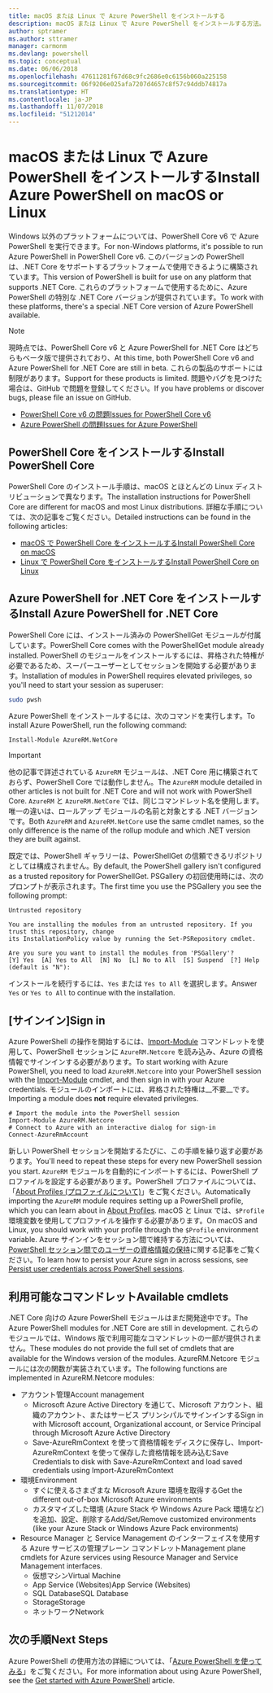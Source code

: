 ```yaml
---
title: macOS または Linux で Azure PowerShell をインストールする
description: macOS または Linux で Azure PowerShell をインストールする方法。
author: sptramer
ms.author: sttramer
manager: carmonm
ms.devlang: powershell
ms.topic: conceptual
ms.date: 06/06/2018
ms.openlocfilehash: 47611281f67d68c9fc2686e0c6156b060a225158
ms.sourcegitcommit: 06f9206e025afa7207d4657c8f57c94ddb74817a
ms.translationtype: HT
ms.contentlocale: ja-JP
ms.lasthandoff: 11/07/2018
ms.locfileid: "51212014"
---
```

# <a name="install-azure-powershell-on-macos-or-linux"></a><span data-ttu-id="ec33d-103">macOS または Linux で Azure PowerShell をインストールする</span><span class="sxs-lookup"><span data-stu-id="ec33d-103">Install Azure PowerShell on macOS or Linux</span></span>

<span data-ttu-id="ec33d-104">Windows 以外のプラットフォームについては、PowerShell Core v6 で Azure PowerShell を実行できます。</span><span class="sxs-lookup"><span data-stu-id="ec33d-104">For non-Windows platforms, it's possible to run Azure PowerShell in PowerShell Core v6.</span></span> <span data-ttu-id="ec33d-105">このバージョンの PowerShell は、.NET Core をサポートするプラットフォームで使用できるように構築されています。</span><span class="sxs-lookup"><span data-stu-id="ec33d-105">This version of PowerShell is built for use on any platform that supports .NET Core.</span></span> <span data-ttu-id="ec33d-106">これらのプラットフォームで使用するために、Azure PowerShell の特別な .NET Core バージョンが提供されています。</span><span class="sxs-lookup"><span data-stu-id="ec33d-106">To work with these platforms, there's a special .NET Core version of Azure PowerShell available.</span></span>

> [!NOTE]
> <span data-ttu-id="ec33d-107">現時点では、PowerShell Core v6 と Azure PowerShell for .NET Core はどちらもベータ版で提供されており、</span><span class="sxs-lookup"><span data-stu-id="ec33d-107">At this time, both PowerShell Core v6 and Azure PowerShell for .NET Core are still in beta.</span></span>
> <span data-ttu-id="ec33d-108">これらの製品のサポートには制限があります。</span><span class="sxs-lookup"><span data-stu-id="ec33d-108">Support for these products is limited.</span></span> <span data-ttu-id="ec33d-109">問題やバグを見つけた場合は、GitHub で問題を登録してください。</span><span class="sxs-lookup"><span data-stu-id="ec33d-109">If you have problems or discover bugs, please file an issue on GitHub.</span></span>
>
> * [<span data-ttu-id="ec33d-110">PowerShell Core v6 の問題</span><span class="sxs-lookup"><span data-stu-id="ec33d-110">Issues for PowerShell Core v6</span></span>](https://github.com/PowerShell/PowerShell/issues)
> * [<span data-ttu-id="ec33d-111">Azure PowerShell の問題</span><span class="sxs-lookup"><span data-stu-id="ec33d-111">Issues for Azure PowerShell</span></span>](https://github.com/azure/azure-docs-powershell/issues)

## <a name="install-powershell-core"></a><span data-ttu-id="ec33d-112">PowerShell Core をインストールする</span><span class="sxs-lookup"><span data-stu-id="ec33d-112">Install PowerShell Core</span></span>

<span data-ttu-id="ec33d-113">PowerShell Core のインストール手順は、macOS とほとんどの Linux ディストリビューションで異なります。</span><span class="sxs-lookup"><span data-stu-id="ec33d-113">The installation instructions for PowerShell Core are different for macOS and most Linux distributions.</span></span>
<span data-ttu-id="ec33d-114">詳細な手順については、次の記事をご覧ください。</span><span class="sxs-lookup"><span data-stu-id="ec33d-114">Detailed instructions can be found in the following articles:</span></span>

* [<span data-ttu-id="ec33d-115">macOS で PowerShell Core をインストールする</span><span class="sxs-lookup"><span data-stu-id="ec33d-115">Install PowerShell Core on macOS</span></span>](/powershell/scripting/setup/installing-powershell-core-on-macos)
* [<span data-ttu-id="ec33d-116">Linux で PowerShell Core をインストールする</span><span class="sxs-lookup"><span data-stu-id="ec33d-116">Install PowerShell Core on Linux</span></span>](/powershell/scripting/setup/installing-powershell-core-on-linux)

## <a name="install-azure-powershell-for-net-core"></a><span data-ttu-id="ec33d-117">Azure PowerShell for .NET Core をインストールする</span><span class="sxs-lookup"><span data-stu-id="ec33d-117">Install Azure PowerShell for .NET Core</span></span>

<span data-ttu-id="ec33d-118">PowerShell Core には、インストール済みの PowerShellGet モジュールが付属しています。</span><span class="sxs-lookup"><span data-stu-id="ec33d-118">PowerShell Core comes with the PowerShellGet module already installed.</span></span> <span data-ttu-id="ec33d-119">PowerShell のモジュールをインストールするには、昇格された特権が必要であるため、スーパーユーザーとしてセッションを開始する必要があります。</span><span class="sxs-lookup"><span data-stu-id="ec33d-119">Installation of modules in PowerShell requires elevated privileges, so you'll need to start your session as superuser:</span></span>

```bash
sudo pwsh
```

<span data-ttu-id="ec33d-120">Azure PowerShell をインストールするには、次のコマンドを実行します。</span><span class="sxs-lookup"><span data-stu-id="ec33d-120">To install Azure PowerShell, run the following command:</span></span>

```powershell-interactive
Install-Module AzureRM.NetCore
```

> [!IMPORTANT]
> <span data-ttu-id="ec33d-121">他の記事で詳述されている `AzureRM` モジュールは、.NET Core 用に構築されておらず、PowerShell Core では動作しません。</span><span class="sxs-lookup"><span data-stu-id="ec33d-121">The `AzureRM` module detailed in other articles is not built for .NET Core and will not work with PowerShell Core.</span></span> <span data-ttu-id="ec33d-122">`AzureRM` と `AzureRM.NetCore` では、同じコマンドレット名を使用します。唯一の違いは、ロールアップ モジュールの名前と対象とする .NET バージョンです。</span><span class="sxs-lookup"><span data-stu-id="ec33d-122">Both `AzureRM` and `AzureRM.NetCore` use the same cmdlet names, so the only difference is the name of the rollup module and which .NET version they are built against.</span></span>

<span data-ttu-id="ec33d-123">既定では、PowerShell ギャラリーは、PowerShellGet の信頼できるリポジトリとしては構成されません。</span><span class="sxs-lookup"><span data-stu-id="ec33d-123">By default, the PowerShell gallery isn't configured as a trusted repository for PowerShellGet.</span></span> <span data-ttu-id="ec33d-124">PSGallery の初回使用時には、次のプロンプトが表示されます。</span><span class="sxs-lookup"><span data-stu-id="ec33d-124">The first time you use the PSGallery you see the following prompt:</span></span>

```output
Untrusted repository

You are installing the modules from an untrusted repository. If you trust this repository, change
its InstallationPolicy value by running the Set-PSRepository cmdlet.

Are you sure you want to install the modules from 'PSGallery'?
[Y] Yes  [A] Yes to All  [N] No  [L] No to All  [S] Suspend  [?] Help (default is "N"):
```

<span data-ttu-id="ec33d-125">インストールを続行するには、`Yes` または `Yes to All` を選択します。</span><span class="sxs-lookup"><span data-stu-id="ec33d-125">Answer `Yes` or `Yes to All` to continue with the installation.</span></span>

## <a name="sign-in"></a><span data-ttu-id="ec33d-126">[サインイン]</span><span class="sxs-lookup"><span data-stu-id="ec33d-126">Sign in</span></span>

<span data-ttu-id="ec33d-127">Azure PowerShell の操作を開始するには、[Import-Module](/powershell/module/Microsoft.PowerShell.Core/Import-Module) コマンドレットを使用して、PowerShell セッションに `AzureRM.Netcore` を読み込み、Azure の資格情報でサインインする必要があります。</span><span class="sxs-lookup"><span data-stu-id="ec33d-127">To start working with Azure PowerShell, you need to load `AzureRM.Netcore` into your PowerShell session with the [Import-Module](/powershell/module/Microsoft.PowerShell.Core/Import-Module) cmdlet, and then sign in with your Azure credentials.</span></span> <span data-ttu-id="ec33d-128">モジュールのインポートには、昇格された特権は__不要__です。</span><span class="sxs-lookup"><span data-stu-id="ec33d-128">Importing a module does __not__ require elevated privileges.</span></span>

```powershell-interactive
# Import the module into the PowerShell session
Import-Module AzureRM.Netcore
# Connect to Azure with an interactive dialog for sign-in
Connect-AzureRmAccount
```

<span data-ttu-id="ec33d-129">新しい PowerShell セッションを開始するたびに、この手順を繰り返す必要があります。</span><span class="sxs-lookup"><span data-stu-id="ec33d-129">You'll need to repeat these steps for every new PowerShell session you start.</span></span> <span data-ttu-id="ec33d-130">`AzureRM` モジュールを自動的にインポートするには、PowerShell プロファイルを設定する必要があります。PowerShell プロファイルについては、「[About Profiles (プロファイルについて)](/powershell/module/microsoft.powershell.core/about/about_profiles)」をご覧ください。</span><span class="sxs-lookup"><span data-stu-id="ec33d-130">Automatically importing the `AzureRM` module requires setting up a PowerShell profile, which you can learn about in [About Profiles](/powershell/module/microsoft.powershell.core/about/about_profiles).</span></span>
<span data-ttu-id="ec33d-131">macOS と Linux では、`$Profile` 環境変数を使用してプロファイルを操作する必要があります。</span><span class="sxs-lookup"><span data-stu-id="ec33d-131">On macOS and Linux, you should work with your profile through the `$Profile` environment variable.</span></span> <span data-ttu-id="ec33d-132">Azure サインインをセッション間で維持する方法については、[PowerShell セッション間でのユーザーの資格情報の保持](context-persistence.md)に関する記事をご覧ください。</span><span class="sxs-lookup"><span data-stu-id="ec33d-132">To learn how to persist your Azure sign in across sessions, see [Persist user credentials across PowerShell sessions](context-persistence.md).</span></span>

## <a name="available-cmdlets"></a><span data-ttu-id="ec33d-133">利用可能なコマンドレット</span><span class="sxs-lookup"><span data-stu-id="ec33d-133">Available cmdlets</span></span>

<span data-ttu-id="ec33d-134">.NET Core 向けの Azure PowerShell モジュールはまだ開発途中です。</span><span class="sxs-lookup"><span data-stu-id="ec33d-134">The Azure PowerShell modules for .NET Core are still in development.</span></span> <span data-ttu-id="ec33d-135">これらのモジュールでは、Windows 版で利用可能なコマンドレットの一部が提供されません。</span><span class="sxs-lookup"><span data-stu-id="ec33d-135">These modules do not provide the full set of cmdlets that are available for the Windows version of the modules.</span></span> <span data-ttu-id="ec33d-136">AzureRM.Netcore モジュールには次の関数が実装されています。</span><span class="sxs-lookup"><span data-stu-id="ec33d-136">The following functions are implemented in AzureRM.Netcore modules:</span></span>

* <span data-ttu-id="ec33d-137">アカウント管理</span><span class="sxs-lookup"><span data-stu-id="ec33d-137">Account management</span></span>
  * <span data-ttu-id="ec33d-138">Microsoft Azure Active Directory を通じて、Microsoft アカウント、組織のアカウント、またはサービス プリンシパルでサインインする</span><span class="sxs-lookup"><span data-stu-id="ec33d-138">Sign in with Microsoft account, Organizational account, or Service Principal through Microsoft Azure Active Directory</span></span>
  * <span data-ttu-id="ec33d-139">Save-AzureRmContext を使って資格情報をディスクに保存し、Import-AzureRmContext を使って保存した資格情報を読み込む</span><span class="sxs-lookup"><span data-stu-id="ec33d-139">Save Credentials to disk with Save-AzureRmContext and load saved credentials using Import-AzureRmContext</span></span>
* <span data-ttu-id="ec33d-140">環境</span><span class="sxs-lookup"><span data-stu-id="ec33d-140">Environment</span></span>
  * <span data-ttu-id="ec33d-141">すぐに使えるさまざまな Microsoft Azure 環境を取得する</span><span class="sxs-lookup"><span data-stu-id="ec33d-141">Get the different out-of-box Microsoft Azure environments</span></span>
  * <span data-ttu-id="ec33d-142">カスタマイズした環境 (Azure Stack や Windows Azure Pack 環境など) を追加、設定、削除する</span><span class="sxs-lookup"><span data-stu-id="ec33d-142">Add/Set/Remove customized environments (like your Azure Stack or Windows Azure Pack environments)</span></span>
* <span data-ttu-id="ec33d-143">Resource Manager と Service Management のインターフェイスを使用する Azure サービスの管理プレーン コマンドレット</span><span class="sxs-lookup"><span data-stu-id="ec33d-143">Management plane cmdlets for Azure services using Resource Manager and Service Management interfaces.</span></span>
  * <span data-ttu-id="ec33d-144">仮想マシン</span><span class="sxs-lookup"><span data-stu-id="ec33d-144">Virtual Machine</span></span>
  * <span data-ttu-id="ec33d-145">App Service (Websites)</span><span class="sxs-lookup"><span data-stu-id="ec33d-145">App Service (Websites)</span></span>
  * <span data-ttu-id="ec33d-146">SQL Database</span><span class="sxs-lookup"><span data-stu-id="ec33d-146">SQL Database</span></span>
  * <span data-ttu-id="ec33d-147">Storage</span><span class="sxs-lookup"><span data-stu-id="ec33d-147">Storage</span></span>
  * <span data-ttu-id="ec33d-148">ネットワーク</span><span class="sxs-lookup"><span data-stu-id="ec33d-148">Network</span></span>

## <a name="next-steps"></a><span data-ttu-id="ec33d-149">次の手順</span><span class="sxs-lookup"><span data-stu-id="ec33d-149">Next Steps</span></span>

<span data-ttu-id="ec33d-150">Azure PowerShell の使用方法の詳細については、「[Azure PowerShell を使ってみる](get-started-azureps.md)」をご覧ください。</span><span class="sxs-lookup"><span data-stu-id="ec33d-150">For more information about using Azure PowerShell, see the [Get started with Azure PowerShell](get-started-azureps.md) article.</span></span>
